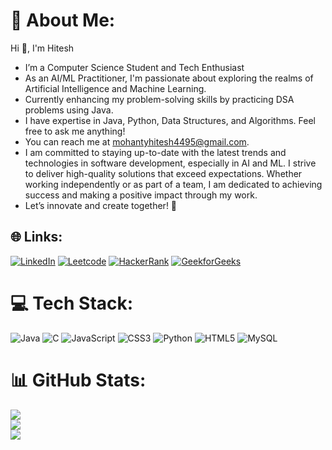 # 💫 About Me:
Hi 👋, I'm Hitesh<br>
- I’m a Computer Science Student and Tech Enthusiast<br>
- As an AI/ML Practitioner, I'm passionate about exploring the realms of Artificial Intelligence and Machine Learning.<br>
- Currently enhancing my problem-solving skills by practicing DSA problems using Java.<br>
- I have expertise in Java, Python, Data Structures, and Algorithms. Feel free to ask me anything!<br>
- You can reach me at mohantyhitesh4495@gmail.com.<br>
- I am committed to staying up-to-date with the latest trends and technologies in software development, especially in AI and ML. I strive to deliver high-quality solutions that exceed expectations. Whether working independently or as part of a team, I am dedicated to achieving success and making a positive impact through my work.<br>
- Let’s innovate and create together! 🚀


## 🌐 Links:
[![LinkedIn](https://img.shields.io/badge/LinkedIn-%230077B5.svg?logo=linkedin&logoColor=white)](https://www.linkedin.com/in/hitesh-mohanty8/)
[![Leetcode](https://img.shields.io/badge/Leetcode-000000?logo=Leetcode&logoColor=yellow)](https://leetcode.com/Mohanty_Hitesh_4495/)
[![HackerRank](https://img.shields.io/badge/HackerRank-000000?logo=HackerRank&logoColor=green)](https://www.hackerrank.com/profile/mohantyhitesh441)
[![GeekforGeeks](https://img.shields.io/badge/GeekforGeeks-%220077B5?logo=GFG&logoColor=green)](https://www.geeksforgeeks.org/user/mohantyhikjst/)

# 💻 Tech Stack:
![Java](https://img.shields.io/badge/java-%23ED8B00.svg?style=flat-square&logo=java&logoColor=white) ![C](https://img.shields.io/badge/c-%2300599C.svg?style=flat-square&logo=c&logoColor=white) ![JavaScript](https://img.shields.io/badge/javascript-%23323330.svg?style=flat-square&logo=javascript&logoColor=%23F7DF1E) ![CSS3](https://img.shields.io/badge/css3-%231572B6.svg?style=flat-square&logo=css3&logoColor=white) ![Python](https://img.shields.io/badge/python-3670A0?style=flat-square&logo=python&logoColor=ffdd54) ![HTML5](https://img.shields.io/badge/html5-%23E34F26.svg?style=flat-square&logo=html5&logoColor=white) ![MySQL](https://img.shields.io/badge/mysql-%2300f.svg?style=flat-square&logo=mysql&logoColor=white) 
# 📊 GitHub Stats:
![](https://github-readme-stats.vercel.app/api?username=Mohanty-Hitesh-4495&theme=radical&hide_border=true&include_all_commits=true&count_private=true)<br/>
![](https://github-readme-streak-stats.herokuapp.com/?user=Mohanty-Hitesh-4495&theme=radical&hide_border=true)<br/>
![](https://github-readme-stats.vercel.app/api/top-langs/?username=Mohanty-Hitesh-4495&theme=radical&hide_border=true&include_all_commits=true&count_private=true&layout=compact)

<!-- Proudly created with GPRM ( https://gprm.itsvg.in ) -->
